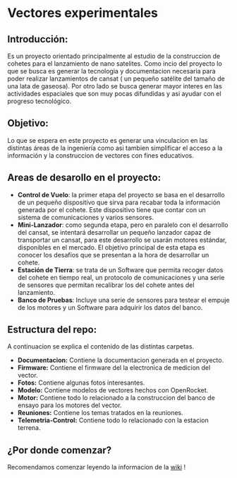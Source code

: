 # Vectores experimentales

## Introducción:
Es un proyecto orientado principalmente al estudio de la construccion de cohetes para el lanzamiento de nano satelites. Como incio del proyecto lo que se busca es generar la tecnologia y documentacion necesaria para poder realizar lanzamientos de cansat ( un pequeño satélite del tamaño de una lata de gaseosa). Por otro lado se busca generar mayor interes en las actividades espaciales que son muy pocas difundidas y asi ayudar con el progreso tecnológico.



## Objetivo:

Lo que se espera en este proyecto es generar una vinculacion en las distintas áreas de la ingeniería como asi tambien simplificar el acceso a la información y la construccion de vectores con fines educativos.


## Areas de desarollo en el proyecto:

* **Control de Vuelo**: la primer etapa del proyecto se basa en el desarrollo de un pequeño dispositivo que sirva para recabar toda la información generada por el cohete. Este dispositivo tiene que contar con un sistema de comunicaciones y varios sensores.
* **Mini-Lanzador**: como segunda etapa, pero en paralelo con el desarrollo del cansat, se intentará desarrollar un pequeño lanzador capaz de transportar un cansat, para este desarrollo se usarán motores estándar, disponibles en el mercado. El objetivo principal de esta etapa es conocer los desafíos que se presentan a la hora de desarrollar un cohete.
* **Estación de Tierra**: se trata de un Software que permita recoger datos del cohete en tiempo real, un protocolo de comunicaciones y una serie de sensores que permitan recalibrar los del cohete antes del lanzamiento.
* **Banco de Pruebas**: Incluye una serie de sensores para testear el empuje de los motores y un Software para adquirir los datos del banco.

## Estructura del repo:
A continuacion se explica el contenido de las distintas carpetas.
* **Documentacion:** Contiene la documentacion generada en el proyecto.
* **Firmware:** Contiene el firmware del la electronica de medicion del vector.
* **Fotos:** Contiene algunas fotos interesantes.
* **Modelo:** Contiene modelos de vectores hechos con OpenRocket.
* **Motor:** Contiene todo lo relacionado a la construccion del banco de ensayo para los motores del vector.
* **Reuniones:** Contiene los temas tratados en la reuniones.
* **Telemetria-Control:** Contiene todo lo relacionado con la estacion terrena.
## ¿Por donde comenzar?
Recomendamos comenzar leyendo la informacion de la [wiki](https://github.com/ClubdeRobotica/Coheteria-Experimental/wiki) !
